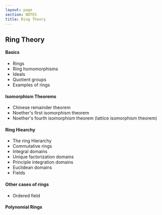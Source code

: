 ```yaml
---
layout: page
section: NOTES
title: Ring Theory
---
```


## Ring Theory

#### Basics

* Rings
* Ring homomorphisms
* Ideals
* Quotient groups
* Examples of rings        

#### Isomorphism Theorems
              
* Chinese remainder theorem
* Noether's first isomorphism theorem
* Noether's fourth isomorphism theorem (lattice isomorphism theorem)
              
#### Ring Hiearchy
              
* The ring Hierarchy
* Commutative rings
* Integral domains
* Unique factorization domains
* Principle integration domains
* Euclidean domains
* Fields

#### Other cases of rings

* Ordered field

#### Polynomial Rings
